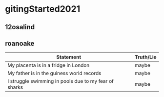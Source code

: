 # gitingStarted2021

## 12osalind


## roanoake

Statement | Truth/Lie
------------------|-----------------
My placenta is in a fridge in London | maybe
My father is in the guiness world records | maybe
I struggle swimming in pools due to my fear of sharks | maybe
